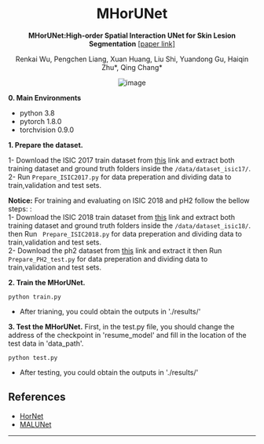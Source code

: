 <div id="top" align="center">

# MHorUNet 
**MHorUNet:High-order Spatial Interaction UNet for Skin Lesion Segmentation**
  [[paper link]](https://doi.org/10.1016/j.bspc.2023.105517)
  
  Renkai Wu, Pengchen Liang, Xuan Huang, Liu Shi, Yuandong Gu, Haiqin Zhu*, Qing Chang*

![image](https://github.com/wurenkai/MHorUNet/assets/124028634/ad6857af-82b2-472a-869b-060e5de93079)


</div>


**0. Main Environments**
- python 3.8
- pytorch 1.8.0
- torchvision 0.9.0

**1. Prepare the dataset.**

1- Download the ISIC 2017 train dataset from [this](https://challenge.isic-archive.com/data) link and extract both training dataset and ground truth folders inside the `/data/dataset_isic17/`. </br>
2- Run `Prepare_ISIC2017.py` for data preperation and dividing data to train,validation and test sets. </br>

**Notice:**
For training and evaluating on ISIC 2018 and pH2 follow the bellow steps: :</br>
1- Download the ISIC 2018 train dataset from [this](https://challenge.isic-archive.com/data) link and extract both training dataset and ground truth folders inside the `/data/dataset_isic18/`. </br> then Run ` Prepare_ISIC2018.py` for data preperation and dividing data to train,validation and test sets. </br>
2- Download the ph2 dataset from [this](https://www.dropbox.com/s/k88qukc20ljnbuo/PH2Dataset.rar) link and extract it then Run ` 	Prepare_PH2_test.py` for data preperation and dividing data to train,validation and test sets. </br>

**2. Train the MHorUNet.**
```
python train.py
```
- After trianing, you could obtain the outputs in './results/'

**3. Test the MHorUNet.**
First, in the test.py file, you should change the address of the checkpoint in 'resume_model' and fill in the location of the test data in 'data_path'.
```
python test.py
```
- After testing, you could obtain the outputs in './results/'

## References
- [HorNet](https://github.com/raoyongming/HorNet)
- [MALUNet](https://github.com/JCruan519/MALUNet)
---

